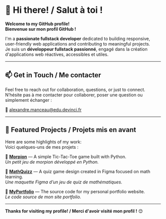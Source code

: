 # 👋 Hi there! / Salut à toi !

**Welcome to my GitHub profile!**  
**Bienvenue sur mon profil GitHub !**

I'm a **passionate fullstack developer** dedicated to building responsive, user-friendly web applications and contributing to meaningful projects.  
Je suis un **développeur fullstack passionné**, engagé dans la création d'applications web réactives, accessibles et utiles.

---

## 📫 Get in Touch / Me contacter

Feel free to reach out for collaboration, questions, or just to connect.  
N’hésite pas à me contacter pour collaborer, poser une question ou simplement échanger :

📧 [alexandre.manceau@edu.devinci.fr](mailto:alexandre.manceau@edu.devinci.fr)

---

## 🌟 Featured Projects / Projets mis en avant

Here are some highlights of my work:  
Voici quelques-uns de mes projets :

🔹 **[Morpion](https://github.com/DevinciAlex/Morpion)** — A simple Tic-Tac-Toe game built with Python.  
  *Un petit jeu de morpion développé en Python.*

🔹 **[MathQuizz](https://www.figma.com/design/RdgfOopNTIO7C7UOTFBA9Q/MathQuiz?node-id=0-1&node-type=canvas&t=3Cmz3BDxsXiwgNfd-0)** — A quiz game design created in Figma focused on math learning.  
  *Une maquette Figma d’un jeu de quiz de mathématiques.*

🔹 **[MyPortfolio](https://github.com/DevinciAlex/MyPortfolio)** — The source code for my personal portfolio website.  
  *Le code source de mon site portfolio.*

---

**Thanks for visiting my profile! / Merci d'avoir visité mon profil !** 😊



